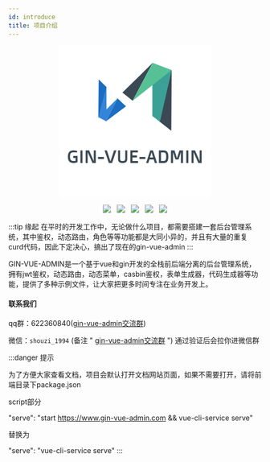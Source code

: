 ```yaml
---
id: introduce
title: 项目介绍
---
```

<div align="center">

![logo](../static/guanwang/gvalogo.jpg "logo")

</div>
<div align="center">
<img src="https://img.shields.io/badge/vue-2.6.10-brightgreen"/>
&nbsp;
<img src="https://img.shields.io/badge/element--ui-2.12.0-green"/>
&nbsp;
<img src="https://img.shields.io/badge/golang-1.12-blue"/>
&nbsp;
<img src="https://img.shields.io/badge/gin-1.4.0-lightBlue"/>
&nbsp;
<img src="https://img.shields.io/badge/gorm-1.9.10-red"/>
</div>

<p></p>

:::tip 缘起
在平时的开发工作中，无论做什么项目，都需要搭建一套后台管理系统，其中鉴权，动态路由，角色等等功能都是大同小异的，并且有大量的重复curd代码，因此下定决心，搞出了现在的gin-vue-admin
:::



GIN-VUE-ADMIN是一个基于vue和gin开发的全栈前后端分离的后台管理系统，拥有jwt鉴权，动态路由，动态菜单，casbin鉴权，表单生成器，代码生成器等功能，提供了多种示例文件，让大家把更多时间专注在业务开发上。



#### 联系我们

qq群：622360840([gin-vue-admin交流群](https://github.com/flipped-aurora/gin-vue-admin/tree/gva_gormv2_dev#qq%E4%BA%A4%E6%B5%81%E7%BE%A4622360840))

微信：`shouzi_1994`  (备注 " [gin-vue-admin交流群](https://github.com/flipped-aurora/gin-vue-admin/tree/gva_gormv2_dev#%E5%BE%AE%E4%BF%A1%E4%BA%A4%E6%B5%81%E7%BE%A4) ") 通过验证后会拉你进微信群

:::danger 提示

为了方便大家查看文档，项目会默认打开文档网站页面，如果不需要打开，请将前端目录下package.json

script部分

"serve": "start https://www.gin-vue-admin.com && vue-cli-service serve"

替换为

"serve": "vue-cli-service serve"
:::